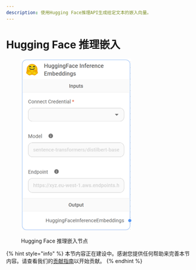 ```yaml
---
description: 使用Hugging Face推理API生成给定文本的嵌入向量。
---
```


# Hugging Face 推理嵌入

<figure><img src="../../../.gitbook/assets/image (9) (1) (1) (1) (1) (1).png" alt="" width="297"><figcaption><p>Hugging Face 推理嵌入节点</p></figcaption></figure>

{% hint style="info" %}
本节内容正在建设中。感谢您提供任何帮助来完善本节内容。请查看我们的[贡献指南](../../../contributing/)以开始贡献。
{% endhint %}
